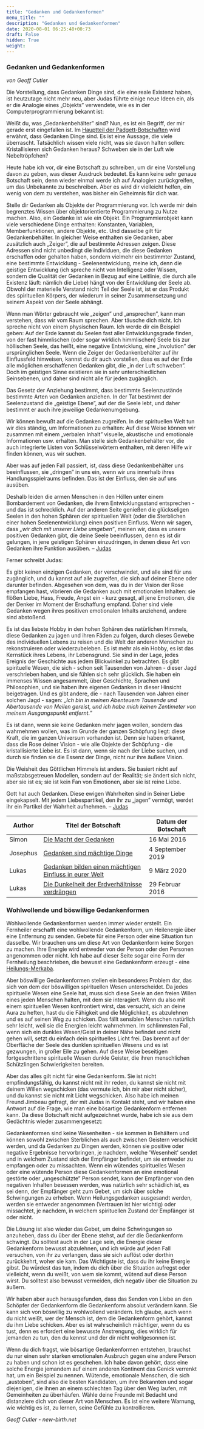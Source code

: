 ```yaml
---
title: "Gedanken und Gedankenformen"
menu_title: ""
description: "Gedanken und Gedankenformen"
date: 2020-08-01 06:25:48+00:73
draft: False
hidden: True
weight:
---
```

### Gedanken und Gedankenformen

*von Geoff Cutler*

Die Vorstellung, dass Gedanken Dinge sind, die eine reale Existenz haben, ist heutzutage nicht mehr neu, aber Judas führte einige neue Ideen ein, als er die Analogie eines „Objekts” verwendete, wie es in der Computerprogrammierung bekannt ist:

Weißt du, was „Gedankenbehälter” sind? Nun, es ist ein Begriff, der mir gerade erst eingefallen ist.
Im [Hauptteil der Padgett-Botschaften](/padgett-botschaften/padgett-botschaften-in-reihenfolge-des-datums/padgett-botschaften-1917/kein-mensch-kann-ein-vollkommener-menschen-sein-wenn-seine-geistigen-ueberzeugungen-nicht-mit-der-wahrheit-uebereinstimmen-jep-lukas-4-januar-1917/) wird erwähnt, dass Gedanken Dinge sind. Es ist eine Aussage, die viele überrascht. Tatsächlich wissen viele nicht, was sie davon halten sollen: Kristallisieren sich Gedanken heraus? Schweben sie in der Luft wie Nebeltröpfchen?

Heute habe ich vor, dir eine Botschaft zu schreiben, um dir eine Vorstellung davon zu geben, was dieser Ausdruck bedeutet. Es kann keine sehr genaue Botschaft sein, denn wieder einmal werde ich auf Analogien zurückgreifen, um das Unbekannte zu beschreiben. Aber es wird dir vielleicht helfen, ein wenig von dem zu verstehen, was bisher ein Geheimnis für dich war.

Stelle dir Gedanken als Objekte der Programmierung vor. Ich werde mir dein begrenztes Wissen über objektorientierte Programmierung zu Nutze machen. Also, ein Gedanke ist wie ein Objekt. Ein Programmierobjekt kann viele verschiedene Dinge enthalten: Konstanten, Variablen, Memberfunktionen, andere Objekte, etc. Und dasselbe gilt für Gedankenbehälter. In gleicher Weise enthalten sie Gedanken, aber zusätzlich auch „Zeiger”, die auf bestimmte Adressen zeigen. Diese Adressen sind nicht unbedingt die Individuen, die diese Gedanken erschaffen oder gehalten haben, sondern vielmehr ein bestimmter Zustand, eine bestimmte Entwicklung - Seelenentwicklung, meine ich, denn die geistige Entwicklung (ich spreche nicht von Intelligenz oder Wissen, sondern die Qualität der Gedanken in Bezug auf eine Leitlinie, die durch alle Existenz läuft: nämlich die Liebe) hängt von der Entwicklung der Seele ab. Obwohl der materielle Verstand nicht Teil der Seele ist, ist er das Produkt des spirituellen Körpers, der wiederum in seiner Zusammensetzung und seinem Aspekt von der Seele abhängt.

Wenn man Wörter gebraucht wie „zeigen” und „ansprechen”, kann man verstehen, dass wir vom Raum sprechen. Aber täusche dich nicht. Ich spreche nicht von einem physischen Raum. Ich werde dir ein Beispiel geben: Auf der Erde kannst du Seelen fast aller Entwicklungsgrade finden, von der fast himmlischen (oder sogar wirklich himmlischen) Seele bis zur höllischen Seele, das heißt, eine negative Entwicklung, eine „Involution” der ursprünglichen Seele. Wenn die Zeiger der Gedankenbehälter auf ihr Einflussfeld hinweisen, kannst du dir auch vorstellen, dass es auf der Erde alle möglichen erschaffenen Gedanken gibt, die „in der Luft schweben”. Doch im geistigen Sinne existieren sie in sehr unterschiedlichen Seinsebenen, und daher sind nicht alle für jeden zugänglich.

Das Gesetz der Anziehung bestimmt, dass bestimmte Seelenzustände bestimmte Arten von Gedanken anziehen. In der Tat bestimmt der Seelenzustand die „geistige Ebene”, auf der die Seele lebt, und daher bestimmt er auch ihre jeweilige Gedankenumgebung.

Wir können bewußt auf die Gedanken zugreifen. In der spirituellen Welt tun wir dies ständig, um Informationen zu erhalten: Auf diese Weise können wir zusammen mit einem „verbalen Inhalt” visuelle, akustische und emotionale Informationen usw. erhalten. Man stelle sich Gedankenbehälter vor, die auch integrierte Listen von Schlüsselwörtern enthalten, mit deren Hilfe wir finden können, was wir suchen.

Aber was auf jeden Fall passiert, ist, dass diese Gedankenbehälter uns beeinflussen, sie „dringen” in uns ein, wenn wir uns innerhalb ihres Handlungsspielraums befinden. Das ist der Einfluss, den sie auf uns ausüben.

Deshalb leiden die armen Menschen in den Höllen unter einem Bombardement von Gedanken, die ihrem Entwicklungsstand entsprechen - und das ist schrecklich. Auf der anderen Seite genießen die glückseligen Seelen in den hohen Sphären der spirituellen Welt  (oder die Sterblichen einer hohen Seelenentwicklung) einen positiven Einfluss. Wenn wir sagen, dass *„wir dich mit unserer Liebe umgeben”*, meinen wir, dass es unsere positiven Gedanken gibt, die deine Seele beeinflussen, denn es ist dir gelungen, in jene geistigen Sphären einzudringen, in denen diese Art von Gedanken ihre Funktion ausüben. – [Judas](/aktuelle-botschaften/aktuelle-botschaften-in-reihenfolge-des-datums/aktuelle-botschaften-2003/gedankenbehaelter-hr-judas-24-mai-2003/)

Ferner schreibt Judas:

Es gibt keinen einzigen Gedanken, der verschwindet, und alle sind für uns zugänglich, und du kannst auf alle zugreifen, die sich auf deiner Ebene oder darunter befinden. Abgesehen von dem, was du in der Vision der Rose empfangen hast, vibrieren die Gedanken auch mit emotionalen Inhalten: sie flößen Liebe, Hass, Freude, Angst ein - kurz gesagt, all jene Emotionen, die der Denker im Moment der Erschaffung empfand. Daher sind viele Gedanken wegen ihres positiven emotionalen Inhalts anziehend, andere sind abstoßend.

Es ist das liebste Hobby in den hohen Sphären des natürlichen Himmels, diese Gedanken zu jagen und ihren Fäden zu folgen, durch dieses Gewebe des individuellen Lebens zu reisen und die Welt der anderen Menschen zu rekonstruieren oder wiederzubeleben. Es ist mehr als ein Hobby, es ist das Kernstück ihres Lebens, ihr Lebensgrund. Sie sind in der Lage, jedes Ereignis der Geschichte aus jedem Blickwinkel zu betrachten. Es gibt spirituelle Wesen, die sich - schon seit Tausenden von Jahren - dieser Jagd verschrieben haben, und sie fühlen sich sehr glücklich. Sie haben ein immenses Wissen angesammelt, über Geschichte, Sprachen und Philosophien, und sie haben ihre eigenen Gedanken in dieser Hinsicht beigetragen. Und es gibt andere, die - nach Tausenden von Jahren einer solchen Jagd - sagen: *„Ich bin in meinen Abenteuern Tausende und Abertausende von Meilen gereist, und ich habe mich keinen Zentimeter von meinem Ausgangspunkt entfernt.”*

Es ist dann, wenn sie keine Gedanken mehr jagen wollen, sondern das wahrnehmen wollen, was im Grunde der ganzen Schöpfung liegt: diese Kraft, die im ganzen Universum vorhanden ist. Denn sie haben erkannt, dass die Rose deiner Vision - wie alle Objekte der Schöpfung - die kristallisierte Liebe ist. Es ist dann, wenn sie nach der Liebe suchen, und durch sie finden sie die Essenz der Dinge, nicht nur ihre äußere Vision.

Die Weisheit des Göttlichen Himmels ist anders. Sie basiert nicht auf maßstabsgetreuen Modellen, sondern auf der Realität; sie ändert sich nicht, aber sie ist es; sie ist kein Fan von Emotionen, aber sie ist reine Liebe.

Gott hat auch Gedanken. Diese ewigen Wahrheiten sind in Seiner Liebe eingekapselt. Mit jedem Liebespartikel, den ihr zu „jagen” vermögt, werdet ihr ein Partikel der Wahrheit aufnehmen. – [Judas](/aktuelle-botschaften/aktuelle-botschaften-in-reihenfolge-des-datums/aktuelle-botschaften-2003/gedanken-fortsetzung-hr-judas-30-juni-2003/)

**Author** | **Titel der Botschaft** | **Datum der Botschaft**  
---|---|---
Simon | [Die Macht der Gedanken](/aktuelle-botschaften/aktuelle-botschaften-in-reihenfolge-des-datums/aktuelle-botschaften-2016/die-macht-der-gedanken-af-simon-16-mai-2016/) | 16 Mai 2016
Josephus | [Gedanken sind mächtige Dinge](/aktuelle-botschaften/aktuelle-botschaften-in-reihenfolge-des-datums/aktuelle-botschaften-2019/gedanken-sind-maechtige-dinge-af-josephus-4-september-2019/) | 4 September 2019
Lukas | [Gedanken bilden einen mächtigen Einfluss in eurer Welt](/aktuelle-botschaften/aktuelle-botschaften-in-reihenfolge-des-datums/aktuelle-botschaften-2020/gedanken-bilden-einen-maechtigen-einfluss-in-eurer-welt-af-lukas-9-maerz-2020/) | 9 März 2020
Lukas | [Die Dunkelheit der Erdverhältnisse verdrängen](/aktuelle-botschaften/aktuelle-botschaften-in-reihenfolge-des-datums/aktuelle-botschaften-2016/die-dunkelheit-der-erdverhaeltnisse-verdraengen-af-lukas-29-februar-2016/) | 29 Februar 2016

### Wohlwollende und böswillige Gedankenformen

Wohlwollende Gedankenformen werden immer wieder erstellt. Ein Fernheiler erschafft eine wohlwollende Gedankenform, um Heilenergie über eine Entfernung zu senden. Gebete für eine Person oder eine Situation tun dasselbe. Wir brauchen uns um diese Art von Gedankenform keine Sorgen zu machen. Ihre Energie wird entweder von der Person oder den Personen angenommen oder nicht. Ich habe auf dieser Seite sogar eine Form der Fernheilung beschrieben, die bewusst eine Gedankenform erzeugt - eine [Heilungs-Merkaba](/die-gemeinschaft-der-goettlichen-liebe/heilungskreise-und-heilungs-merkabas/).

Aber böswillige Gedankenformen stellen ein besonderes Problem dar, das sich von dem der böswilligen spirituellen Wesen unterscheidet. Da jedes spirituelle Wesen eine Seele hat, muss sich diese Seele an den freien Willen eines jeden Menschen halten, mit dem sie interagiert. Wenn du also mit einem spirituellen Wesen konfrontiert wirst, das versucht, sich an deine Aura zu heften, hast du die Fähigkeit und die Möglichkeit, es abzulehnen und es auf seinen Weg zu schicken. Das fällt sensiblen Menschen natürlich sehr leicht, weil sie die Energien leicht wahrnehmen. Im schlimmsten Fall, wenn sich ein dunkles Wesen/Geist in deiner Nähe befindet und nicht gehen will, setzt du einfach dein spirituelles Licht frei. Das brennt auf der Oberfläche der Seele des dunklen spirituellen Wesens und es ist gezwungen, in großer Eile zu gehen. Auf diese Weise beseitigen fortgeschrittene spirituelle Wesen dunkle Geister, die ihren menschlichen Schützlingen Schwierigkeiten bereiten.

Aber das alles gilt nicht für eine Gedankenform. Sie ist nicht empfindungsfähig, du kannst nicht mit ihr reden, du kannst sie nicht mit deinem Willen wegschicken (das vermute ich, bin mir aber nicht sicher), und du kannst sie nicht mit Licht wegschicken. Also habe ich meinen Freund Jimbeau gefragt, der mit Judas in Kontakt steht, und wir haben eine Antwort auf die Frage, wie man eine bösartige Gedankenform entfernen kann. Da diese Botschaft nicht aufgezeichnet wurde, habe ich sie aus dem Gedächtnis wieder zusammengesetzt:

Gedankenformen sind keine Wesenheiten - sie kommen in Behältern und können sowohl zwischen Sterblichen als auch zwischen Geistern verschickt werden, und da Gedanken zu Dingen werden, können sie positive oder negative Ergebnisse hervorbringen, je nachdem, welche 'Wesenheit' sendet und in welchem Zustand sich der Empfänger befindet, um sie entweder zu empfangen oder zu missachten. Wenn ein wütendes spirituelles Wesen oder eine wütende Person diese Gedankenformen an eine emotional gestörte oder „ungeschützte” Person sendet, kann der Empfänger von den negativen Inhalten besessen werden, was natürlich sehr schädlich ist, es sei denn, der Empfänger geht zum Gebet, um sich über solche Schwingungen zu erheben. Wenn Heilungsgedanken ausgesandt werden, werden sie entweder angenommen (Vertrauen ist hier wichtig) oder missachtet, je nachdem, in welchem spirituellen Zustand der Empfänger ist oder nicht.

Die Lösung ist also wieder das Gebet, um deine Schwingungen so anzuheben, dass du über der Ebene stehst, auf der die Gedankenform schwingt. Du solltest auch in der Lage sein, die Energie dieser Gedankenform bewusst abzulehnen, und ich würde auf jeden Fall versuchen, von ihr zu verlangen, dass sie sich auflöst oder dorthin zurückkehrt, woher sie kam. Das Wichtigste ist, dass du ihr keine Energie gibst. Du würdest das tun, indem du dich über die Situation aufregst oder vielleicht, wenn du weißt, von wem sie kommt, wütend auf diese Person wirst. Du solltest also bewusst vermeiden, dich negativ über die Situation zu äußern.

Wir haben aber auch herausgefunden, dass das Senden von Liebe an den Schöpfer der Gedankenform die Gedankenform absolut verändern kann. Sie kann sich von böswillig zu wohlwollend verändern. Ich glaube, auch wenn du nicht weißt, wer der Mensch ist, dem die Gedankenform gehört, kannst du ihm Liebe schicken. Aber es ist wahrscheinlich mächtiger, wenn du es tust, denn es erfordert eine bewusste Anstrengung, dies wirklich für jemanden zu tun, den du kennst und der dir nicht wohlgesonnen ist.

Wenn du dich fragst, wie bösartige Gedankenformen entstehen, brauchst du nur einen sehr starken emotionalen Ausbruch gegen eine andere Person zu haben und schon ist es geschehen. Ich habe davon gehört, dass eine solche Energie jemandem auf einem anderen Kontinent das Genick verrenkt hat, um ein Beispiel zu nennen. Wütende, emotionale Menschen, die sich „austoben”, sind also die besten Kandidaten, um ihre Bekannten und sogar diejenigen, die ihnen an einem schlechten Tag über den Weg laufen, mit Gemeinheiten zu überhäufen. Wähle deine Freunde mit Bedacht und distanziere dich von dieser Art von Menschen. Es ist eine weitere Warnung, wie wichtig es ist, zu lernen, seine Gefühle zu kontrollieren.

*Geoff Cutler - new-birth.net*
